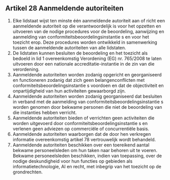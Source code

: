 ## Artikel 28 Aanmeldende autoriteiten

1. Elke lidstaat wijst ten minste één aanmeldende autoriteit aan of richt een aanmeldende autoriteit op die verantwoordelijk is voor het opzetten en uitvoeren van de nodige procedures voor de beoordeling, aanwijzing en aanmelding van conformiteitsbeoordelingsinstantie s en voor het toezicht erop. Deze procedures worden ontwikkeld in samenwerking tussen de aanmeldende autoriteiten van alle lidstaten.
2. De lidstaten kunnen besluiten de beoordeling en het toezicht als bedoeld in lid 1 overeenkomstig Verordening (EG) nr. 765/2008 te laten uitvoeren door een nationale accreditatie-instantie in de zin van die verordening.
3. Aanmeldende autoriteiten worden zodanig opgericht en georganiseerd en functioneren zodanig dat zich geen belangenconflicten met conformiteitsbeoordelingsinstantie s voordoen en dat de objectiviteit en onpartijdigheid van hun activiteiten gewaarborgd zijn.
4. Aanmeldende autoriteiten worden zodanig georganiseerd dat besluiten in verband met de aanmelding van conformiteitsbeoordelingsinstantie s worden genomen door bekwame personen die niet de beoordeling van die instanties hebben verricht.
5. Aanmeldende autoriteiten bieden of verrichten geen activiteiten die worden uitgevoerd door conformiteitsbeoordelingsinstantie s en verlenen geen adviezen op commerciële of concurrentiële basis.
6. Aanmeldende autoriteiten waarborgen dat de door hen verkregen informatie overeenkomstig artikel 78 vertrouwelijk wordt behandeld.
7. Aanmeldende autoriteiten beschikken over een toereikend aantal bekwame personeelsleden om hun taken naar behoren uit te voeren. Bekwame personeelsleden beschikken, indien van toepassing, over de nodige deskundigheid voor hun functies op gebieden als informatietechnologie, AI en recht, met inbegrip van het toezicht op de grondrechten.
